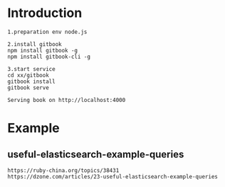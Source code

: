 # Introduction

```
1.preparation env node.js 

2.install gitbook 
npm install gitbook -g
npm install gitbook-cli -g 

3.start service
cd xx/gitbook
gitbook install
gitbook serve

Serving book on http://localhost:4000
```

# Example 

## useful-elasticsearch-example-queries
```
https://ruby-china.org/topics/38431
https://dzone.com/articles/23-useful-elasticsearch-example-queries
```
